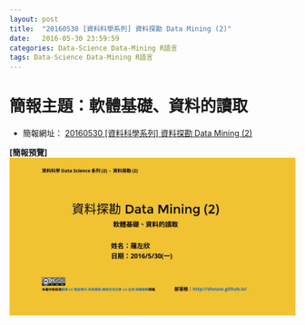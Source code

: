 ```yaml
---
layout: post
title:  "20160530 [資料科學系列] 資料探勘 Data Mining (2)"
date:   2016-05-30 23:59:59
categories: Data-Science Data-Mining R語言
tags: Data-Science Data-Mining R語言
---
```





# 簡報主題：軟體基礎、資料的讀取
* 簡報網址： [20160530 [資料科學系列] 資料探勘 Data Mining (2)](/collections/data-science/20160530-Data-Mining-2.html)


**[簡報預覽]**
![](/assets/20160530/cover.jpg)